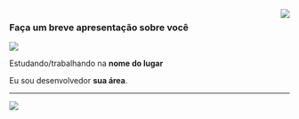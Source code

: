 <img align='right' src="https://github-readme-stats.vercel.app/api?username=Kamily-Assis&show_icons=true&title_color=CADDF2&text_color=fdf0d5&icon_color=CADDF2&bg_color=003049&cache_seconds=2300">

### Faça um breve apresentação sobre você

<img src="https://img.shields.io/static/v1?label=Overview&message=Kamily&color=f8efd4&style=for-the-badge&logo=GitHub">

<p>

Estudando/trabalhando na **nome do lugar**<br/>

Eu sou desenvolvedor **sua área**.


</p>
<hr>
<a href="#" alt="Instagram">
  <img src="https://img.shields.io/badge/-Meu Portfólio-DF0174?style=flat-square&labelColor=DF0174&logo=instagram&logoColor=white&link=https://www.instagram.com/portfolio_assis/"/></a>
</p>  
